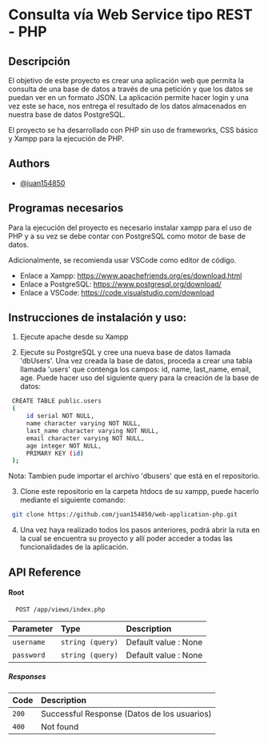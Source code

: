 # Consulta vía Web Service tipo REST - PHP

## Descripción

El objetivo de este proyecto es crear una aplicación web que permita la consulta de una base de datos a través de una petición y que los datos se puedan ver en un formato JSON. La aplicación permite hacer login y una vez este se hace, nos entrega el resultado de los datos almacenados en nuestra base de datos PostgreSQL.

El proyecto se ha desarrollado con PHP sin uso de frameworks,  CSS básico y  Xampp para la ejecución de PHP.


## Authors

- [@juan154850](https://github.com/juan154850)

## Programas necesarios

Para la ejecución del proyecto es necesario instalar xampp para el uso de PHP y a su vez se debe contar con PostgreSQL como motor de base de datos.

Adicionalmente, se recomienda usar VSCode como editor de código.

- Enlace a Xampp: https://www.apachefriends.org/es/download.html
- Enlace a PostgreSQL: https://www.postgresql.org/download/
- Enlace a VSCode: https://code.visualstudio.com/download



## Instrucciones de instalación y uso:

1. Ejecute apache desde su Xampp

2. Ejecute su PostgreSQL y cree una nueva base de datos llamada 'dbUsers'. Una vez creada la base de datos, proceda a crear una tabla llamada 'users' que contenga los campos: id, name, last_name, email, age. Puede hacer uso del siguiente query para la creación de la base de datos:

```bash
 CREATE TABLE public.users
 (
     id serial NOT NULL,
     name character varying NOT NULL,
     last_name character varying NOT NULL,
     email character varying NOT NULL,
     age integer NOT NULL,
     PRIMARY KEY (id)
 );
```
Nota: Tambien pude importar el archivo 'dbusers' que está en el repositorio.

3. Clone este repositorio en la carpeta htdocs de su xampp, puede hacerlo mediante el siguiente comando:
```bash
 git clone https://github.com/juan154850/web-application-php.git
 ```

4. Una vez haya realizado todos los pasos anteriores, podrá abrir la ruta en la cual se encuentra su proyecto y allí poder acceder a todas las funcionalidades de la aplicación.

## API Reference

#### Root

```http
  POST /app/views/index.php
```

| Parameter | Type              | Description                |
| :-------- | :-------          | :------------------------- |
| `username`    | `string (query)` | Default value : None          |
| `password`   | `string (query)` | Default value : None         |  

##### Responses

| Code       | Description                       |
| :--------  | :-------------------------------- |
| `200`      | Successful Response  (Datos de los usuarios)             |
| `400`      | Not found                |

